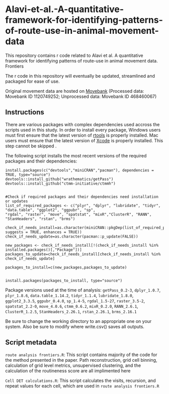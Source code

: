 # Alavi-et-al.-A-quantitative-framework-for-identifying-patterns-of-route-use-in-animal-movement-data
This repository contains r code related to Alavi et al. A quantitative framework for identifying patterns of route-use in animal movement data. Frontiers

The r code in this repository will eventually be updated, streamlined and packaged for ease of use.

 Original movement data are hosted on [Movebank](https://www.movebank.org/) (Processed data: Movebank ID 1120749252; Unprocessed data: Movebank ID 468460067)
 
 ## Instructions
There are various packages with complex dependencies used accross the scripts used in this study. In order to install every package, Windows users must first ensure that the latest version of [rtools](https://cran.r-project.org/bin/windows/Rtools/) is properly installed. Mac users must ensure that the latest version of [Xcode](https://developer.apple.com/xcode/) is properly installed.  This step cannot be skipped .

The following script installs the most recent versions of the required packages and their dependencies:

```
install.packages(c("devtools","miniCRAN","pacman"), dependencies = TRUE, type="source") 
devtools::install_github("wrathematics/getPass")
devtools::install_github("ctmm-initiative/ctmmh")


#Check if required packages and their dependencies need installation or updates
list_of_required_packages <- c("plyr", "dplyr", "lubridate", "tidyr", "data.table", "ggplot2", "ggpubr", "sp", 
"rgdal", "raster", "move", "spatstat", "mixR","ClusterR", "RANN", "StanHeaders", "rstan", "brms")

check_if_needs_install=as.character(miniCRAN::pkgDep(list_of_required_packages, suggests = TRUE, enhances = TRUE))
check_if_needs_update=as.character(pacman::p_update(FALSE))

new_packages <- check_if_needs_install[!(check_if_needs_install %in% installed.packages()[,"Package"])]
packages_to_update=check_if_needs_install[check_if_needs_install %in% check_if_needs_update]

packages_to_install=c(new_packages,packages_to_update)


install.packages(packages_to_install, type="source")
```
Package versions used at the time of analysis:
```getPass_0.2-3```, ```dplyr_1.0.7```, ```plyr_1.8.6```, ```data.table_1.14.2```, ```tidyr_1.1.4```, ```lubridate_1.8.0```, ```ggplot2_3.3.5```, ```ggpubr_0.4.0```, ```sp_1.4-5```, ```rgdal_1.5-27```, ```raster_3.5-2```, ```spatstat_2.2-0```, ```move_4.0.6```, ```ctmm_0.6.2```, ```mixR_0.2.0```, ```RANN_2.6.1```, ```ClusterR_1.2.5```, ```StanHeaders_2.26.1```, ```rstan_2.26.1```, ```brms_2.16.1```                               
            
Be sure to change the working directory to an appropriate one on your system. Also be sure to modify where write.csv() saves all outputs. 

## Script metadata

```route analysis frontiers.R```: This script contains majority of the code for the method presented in the paper. Path reconstruction, grid cell binning, calculation of grid level metrics, unsupervised clustering, and the calculation of the routineness score are all implimented here

```Cell DET calculations.R```: This script calculates the visits, recursion, and repeat values for each cell, which are used in ```route analysis frontiers.R```

